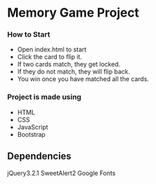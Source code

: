 # Memory Game Project

### How to Start

- Open index.html to start
- Click the card to flip it.
- If two cards match, they get locked.
- If they do not match, they will flip back.
- You win once you have matched all the cards.

### Project is made using

- HTML
- CSS
- JavaScript
- Bootstrap

## Dependencies
jQuery3.2.1
SweetAlert2
Google Fonts


